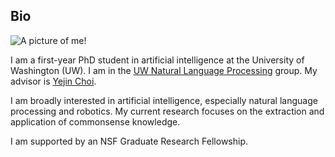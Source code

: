 ## Bio

![A picture of me!](/data/other/max_cropped.jpg)

I am a first-year PhD student in artificial intelligence at the University of
Washington (UW). I am in the [UW Natural Language Processing](https://www.cs.washington.edu/research/nlp/people) group. My advisor is [Yejin Choi](https://homes.cs.washington.edu/~yejin/).

I am broadly interested in artificial intelligence, especially natural language
processing and robotics. My current research focuses on the extraction and
application of commonsense knowledge.

I am supported by an NSF Graduate Research Fellowship.
